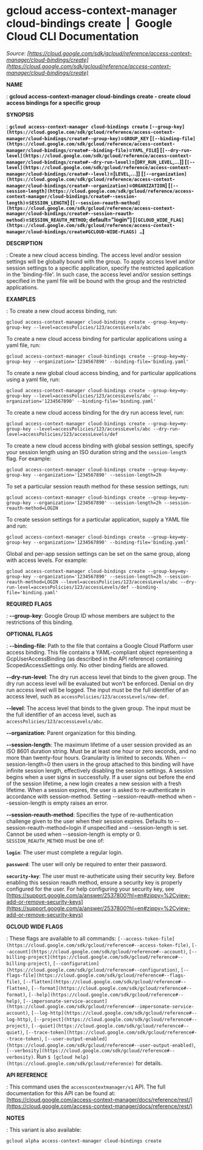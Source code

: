 # gcloud access-context-manager cloud-bindings create  |  Google Cloud CLI Documentation

*Source: [https://cloud.google.com/sdk/gcloud/reference/access-context-manager/cloud-bindings/create](https://cloud.google.com/sdk/gcloud/reference/access-context-manager/cloud-bindings/create)*

**NAME**

: **gcloud access-context-manager cloud-bindings create - create cloud access bindings for a specific group**

**SYNOPSIS**

: **`gcloud access-context-manager cloud-bindings create` `[--group-key](https://cloud.google.com/sdk/gcloud/reference/access-context-manager/cloud-bindings/create#--group-key)`=`GROUP_KEY` [`[--binding-file](https://cloud.google.com/sdk/gcloud/reference/access-context-manager/cloud-bindings/create#--binding-file)`=`YAML_FILE`] [`[--dry-run-level](https://cloud.google.com/sdk/gcloud/reference/access-context-manager/cloud-bindings/create#--dry-run-level)`=[`DRY_RUN_LEVEL`,…]] [`[--level](https://cloud.google.com/sdk/gcloud/reference/access-context-manager/cloud-bindings/create#--level)`=[`LEVEL`,…]] [`[--organization](https://cloud.google.com/sdk/gcloud/reference/access-context-manager/cloud-bindings/create#--organization)`=`ORGANIZATION`] [`[--session-length](https://cloud.google.com/sdk/gcloud/reference/access-context-manager/cloud-bindings/create#--session-length)`=`SESSION_LENGTH`] [`[--session-reauth-method](https://cloud.google.com/sdk/gcloud/reference/access-context-manager/cloud-bindings/create#--session-reauth-method)`=`SESSION_REAUTH_METHOD`; default="login"] [`[GCLOUD_WIDE_FLAG](https://cloud.google.com/sdk/gcloud/reference/access-context-manager/cloud-bindings/create#GCLOUD-WIDE-FLAGS) …`]**

**DESCRIPTION**

: Create a new cloud access binding. The access level and/or session settings will
be globally bound with the group.
To apply access level and/or session settings to a specific application, specify
the restricted application in the 'binding-file'. In such case, the access level
and/or session settings specified in the yaml file will be bound with the group
and the restricted applications.

**EXAMPLES**

: To create a new cloud access binding, run:

```
gcloud access-context-manager cloud-bindings create --group-key=my-group-key --level=accessPolicies/123/accessLevels/abc
```

To create a new cloud access binding for particular applications using a yaml
file, run:

```
gcloud access-context-manager cloud-bindings create --group-key=my-group-key --organization='1234567890' --binding-file='binding.yaml'
```

To create a new global cloud access binding, and for particular applications
using a yaml file, run:

```
gcloud access-context-manager cloud-bindings create --group-key=my-group-key --level=accessPolicies/123/accessLevels/abc --organization='1234567890' --binding-file='binding.yaml'
```

To create a new cloud access binding for the dry run access level, run:

```
gcloud access-context-manager cloud-bindings create --group-key=my-group-key --level=accessPolicies/123/accessLevels/abc --dry-run-level=accessPolicies/123/accessLevels/def
```

To create a new cloud access binding with global session settings, specify your
session length using an ISO duration string and the `session-length`
flag. For example:

```
gcloud access-context-manager cloud-bindings create --group-key=my-group-key --organization='1234567890' --session-length=2h
```

To set a particular session reauth method for these session settings, run:

```
gcloud access-context-manager cloud-bindings create --group-key=my-group-key --organization='1234567890' --session-length=2h --session-reauth-method=LOGIN
```

To create session settings for a particular application, supply a YAML file and
run:

```
gcloud access-context-manager cloud-bindings create --group-key=my-group-key --organization='1234567890' --binding-file='binding.yaml'
```

Global and per-app session settings can be set on the same group, along with
access levels. For example:

```
gcloud access-context-manager cloud-bindings create --group-key=my-group-key --organization='1234567890' --session-length=2h --session-reauth-method=LOGIN --level=accessPolicies/123/accessLevels/abc --dry-run-level=accessPolicies/123/accessLevels/def --binding-file='binding.yaml'
```

**REQUIRED FLAGS**

: **--group-key**:
Google Group ID whose members are subject to the restrictions of this binding.

**OPTIONAL FLAGS**

: **--binding-file**:
Path to the file that contains a Google Cloud Platform user access binding.
This file contains a YAML-compliant object representing a GcpUserAccessBinding
(as described in the API reference) containing ScopedAccessSettings only. No
other binding fields are allowed.

**--dry-run-level**:
The dry run access level that binds to the given group. The dry run access level
will be evaluated but won't be enforced. Denial on dry run access level will be
logged. The input must be the full identifier of an access level, such as
`accessPolicies/123/accessLevels/new-def`.

**--level**:
The access level that binds to the given group. The input must be the full
identifier of an access level, such as
`accessPolicies/123/accessLevels/abc`.

**--organization**:
Parent organization for this binding.

**--session-length**:
The maximum lifetime of a user session provided as an ISO 8601 duration string.
Must be at least one hour or zero seconds, and no more than twenty-four hours.
Granularity is limited to seconds.
When --session-length=0 then users in the group attached to this binding will
have infinite session length, effectively disabling the session settings.
A session begins when a user signs in successfully. If a user signs out before
the end of the session lifetime, a new login creates a new session with a fresh
lifetime. When a session expires, the user is asked to re-authenticate in
accordance with session-method.
Setting --session-reauth-method when --session-length is empty raises an error.

**--session-reauth-method**:
Specifies the type of re-authentication challenge given to the user when their
session expires. Defaults to --session-reauth-method=login if unspecified and
--session-length is set. Cannot be used when --session-length is empty or 0.
`SESSION_REAUTH_METHOD` must be one of:

**`login`**:
The user must complete a regular login.

**`password`**:
The user will only be required to enter their password.

**`security-key`**:
The user must re-autheticate using their security key. Before enabling this
session reauth method, ensure a security key is properly configured for the
user. For help configuring your security key, see [https://support.google.com/a/answer/2537800?hl=en#zippy=%2Cview-add-or-remove-security-keys](https://support.google.com/a/answer/2537800?hl=en#zippy=%2Cview-add-or-remove-security-keys)

**GCLOUD WIDE FLAGS**

: These flags are available to all commands: `[--access-token-file](https://cloud.google.com/sdk/gcloud/reference#--access-token-file)`,
`[--account](https://cloud.google.com/sdk/gcloud/reference#--account)`, `[--billing-project](https://cloud.google.com/sdk/gcloud/reference#--billing-project)`,
`[--configuration](https://cloud.google.com/sdk/gcloud/reference#--configuration)`,
`[--flags-file](https://cloud.google.com/sdk/gcloud/reference#--flags-file)`,
`[--flatten](https://cloud.google.com/sdk/gcloud/reference#--flatten)`, `[--format](https://cloud.google.com/sdk/gcloud/reference#--format)`, `[--help](https://cloud.google.com/sdk/gcloud/reference#--help)`, `[--impersonate-service-account](https://cloud.google.com/sdk/gcloud/reference#--impersonate-service-account)`,
`[--log-http](https://cloud.google.com/sdk/gcloud/reference#--log-http)`,
`[--project](https://cloud.google.com/sdk/gcloud/reference#--project)`, `[--quiet](https://cloud.google.com/sdk/gcloud/reference#--quiet)`, `[--trace-token](https://cloud.google.com/sdk/gcloud/reference#--trace-token)`, `[--user-output-enabled](https://cloud.google.com/sdk/gcloud/reference#--user-output-enabled)`,
`[--verbosity](https://cloud.google.com/sdk/gcloud/reference#--verbosity)`.
Run `$ [gcloud help](https://cloud.google.com/sdk/gcloud/reference)` for details.

**API REFERENCE**

: This command uses the `accesscontextmanager/v1` API. The full
documentation for this API can be found at: [https://cloud.google.com/access-context-manager/docs/reference/rest/](https://cloud.google.com/access-context-manager/docs/reference/rest/)

**NOTES**

: This variant is also available:

```
gcloud alpha access-context-manager cloud-bindings create
```